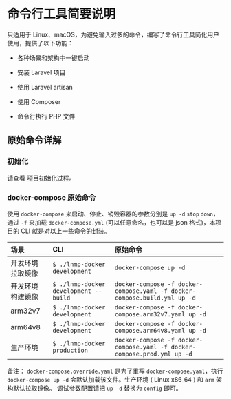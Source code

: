 # 命令行工具简要说明

只适用于 Linux、macOS，为避免输入过多的命令，编写了命令行工具简化用户使用，提供了以下功能：

* 各种场景和架构中一键启动

* 安装 Laravel 项目

* 使用 Laravel artisan

* 使用 Composer

* 命令行执行 PHP 文件

## 原始命令详解

### 初始化

请查看 [项目初始化过程](init.md)。

### docker-compose 原始命令

使用 `docker-compose` 来启动、停止、销毁容器的参数分别是 `up -d` `stop` `down`，通过 `-f` 来加载 `docker-compose.yml` (可以任意命名，也可以是 json 格式)，本项目的 CLI 就是对以上一些命令的封装。

|场景|CLI|原始命令|
|:--|:--|:-|
|开发环境 拉取镜像  | `$ ./lnmp-docker development`         |`docker-compose up -d`|
|开发环境 构建镜像  | `$ ./lnmp-docker development --build` |`docker-compose -f docker-compose.yaml -f docker-compose.build.yml up -d`|
|arm32v7         | `$ ./lnmp-docker development`         |`docker-compose -f docker-compose.arm32v7.yaml up -d`|
|arm64v8         | `$ ./lnmp-docker development`         |`docker-compose -f docker-compose.arm64v8.yaml up -d`|
|生产环境         | `$ ./lnmp-docker production`          |`docker-compose -f docker-compose.yaml -f docker-compose.prod.yml up -d` |

备注： `docker-compose.override.yaml` 是为了重写 `docker-compose.yaml`，执行 `docker-compose up -d` 会默认加载该文件。生产环境 ( Linux x86_64 ) 和 `arm` 架构默认拉取镜像。
调试参数配置请把 `up -d` 替换为 `config` 即可。
